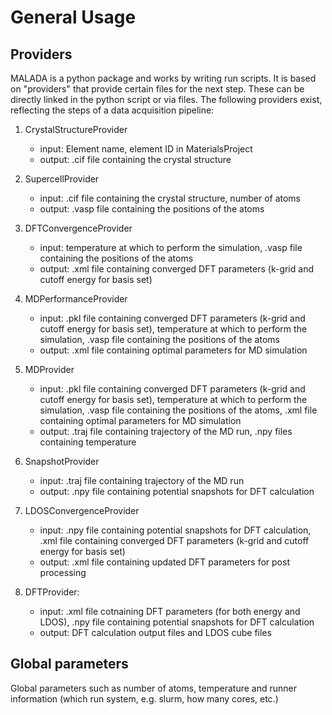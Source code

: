 # General Usage

## Providers

MALADA is a python package and works by writing run scripts. 
It is based on "providers" that provide certain files for the next step. These can be directly linked in the python script or via files. The following providers exist, reflecting the steps of a data acquisition pipeline: 

1. CrystalStructureProvider
    - input: Element name, element ID in MaterialsProject
    - output: .cif file containing the crystal structure

2. SupercellProvider
    - input: .cif file containing the crystal structure, number of atoms
    - output: .vasp file containing the positions of the atoms
    
3. DFTConvergenceProvider
    - input: temperature at which to perform the simulation, .vasp file containing the positions of the atoms
    - output: .xml file containing converged DFT parameters (k-grid and cutoff energy for basis set)
    
4. MDPerformanceProvider
    - input: .pkl file containing converged DFT parameters (k-grid and cutoff energy for basis set), temperature at which to perform the simulation, .vasp file containing the positions of the atoms
    - output: .xml file containing optimal parameters for MD simulation
    
5. MDProvider
    - input: .pkl file containing converged DFT parameters (k-grid and cutoff energy for basis set), temperature at which to perform the simulation, .vasp file containing the positions of the atoms, .xml file containing optimal parameters for MD simulation
    - output: .traj file containing trajectory of the MD run, .npy files containing temperature

6. SnapshotProvider
    - input: .traj file containing trajectory of the MD run
    - output: .npy file containing potential snapshots for DFT calculation
    
7. LDOSConvergenceProvider
    - input: .npy file containing potential snapshots for DFT calculation, .xml file containing converged DFT parameters (k-grid and cutoff energy for basis set)
    - output: .xml file containing updated DFT parameters for post processing
    
8. DFTProvider:
    - input: .xml file cotnaining DFT parameters (for both energy and LDOS), .npy file containing potential snapshots for DFT calculation
    - output: DFT calculation output files and LDOS cube files


## Global parameters

Global parameters such as number of atoms, temperature and runner information (which run system, e.g. slurm, how many cores, etc.)
